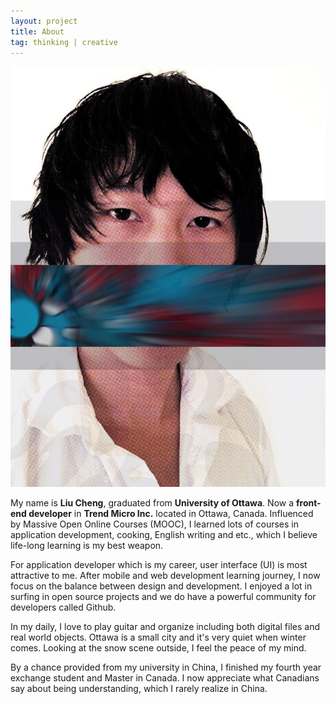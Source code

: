 ```yaml
---
layout: project
title: About
tag: thinking | creative
---
```


<img alt="Liu Cheng's selfie" class="image left avatar" src="/assets/img/liu-cheng.jpg" />

My name is **Liu Cheng**, graduated from **University of Ottawa**. Now a **front-end developer** in **Trend Micro Inc.** located in Ottawa, Canada.
Influenced by Massive Open Online Courses (MOOC), I learned lots of courses in application development, cooking, English writing and etc., which I believe life-long learning is my best weapon.

For application developer which is my career, user interface (UI) is most attractive to me. After mobile and web development learning journey, I now focus on the balance between design and development.
I enjoyed a lot in surfing in open source projects and we do have a powerful community for developers called Github.

In my daily, I love to play guitar and organize including both digital files and real world objects. 
Ottawa is a small city and it's very quiet when winter comes. Looking at the snow scene outside, I feel the peace of my mind. 

By a chance provided from my university in China, I finished my fourth year exchange student and Master in Canada.
I now appreciate what Canadians say about being understanding, which I rarely realize in China.